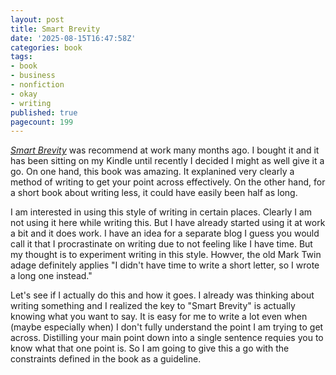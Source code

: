```yaml
---
layout: post
title: Smart Brevity
date: '2025-08-15T16:47:58Z'
categories: book
tags:
- book
- business
- nonfiction
- okay
- writing
published: true
pagecount: 199
---
```


[*Smart Brevity*][book-amaz] was recommend at work many months ago. I bought it and it has been
sitting on my Kindle until recently I decided I might as well give it a go. On one hand, this book
was amazing. It explanined very clearly a method of writing to get your point across effectively. On
the other hand, for a short book about writing less, it could have easily been half as long.

I am interested in using this style of writing in certain places. Clearly I am not using it here
while writing this. But I have already started using it at work a bit and it does work. I have an
idea for a separate blog I guess you would call it that I procrastinate on writing due to not
feeling like I have time. But my thought is to experiment writing in this style. Howver, the old
Mark Twin adage definitely applies "I didn't have time to write a short letter, so I wrote a
long one instead."

Let's see if I actually do this and how it goes. I already was thinking about writing something and
I realized the key to "Smart Brevity" is actually knowing what you want to say. It is easy for me to
write a lot even when (maybe especially when) I don't fully understand the point I am trying to get
across. Distilling your main point down into a single sentence requies you to know what that one
point is. So I am going to give this a go with the constraints defined in the book as a guideline.

[book-amaz]:      https://www.amazon.com/Smart-Brevity-Power-Saying-More-ebook/dp/B09TGMK8G6/
